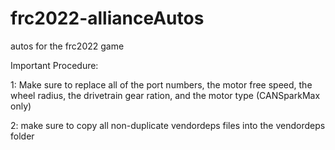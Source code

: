 # frc2022-allianceAutos
autos for the frc2022 game

Important Procedure:

1: Make sure to replace all of the port numbers, the motor free speed, the wheel radius, the drivetrain gear ration, and the motor type (CANSparkMax only)

2: make sure to copy all non-duplicate vendordeps files into the vendordeps folder 
